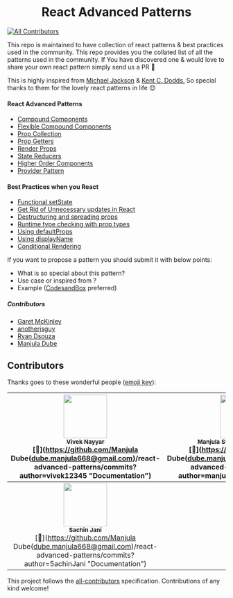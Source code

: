 # <h1 align="center">React Advanced Patterns </h1>
[![All Contributors](https://img.shields.io/badge/all_contributors-8-orange.svg?style=flat-square)](#contributors)


<p> This repo is maintained to have collection of react patterns & best practices used in the community. This repo provides you the collated list of all the patterns used in the community. If You have discovered one & would love to share your own react pattern simply send us a PR 🙌 </p>

This is highly inspired from [Michael Jackson](https://github.com/mjackson) & [Kent C. Dodds.](https://twitter.com/kentcdodds) So special thanks to them for the lovely react patterns in life 😊 


#### React Advanced Patterns

* [Compound Components](https://github.com/manjula91/react-advanced-patterns/tree/master/compound-components)
* [Flexible Compound Components](https://github.com/manjula91/react-advanced-patterns/tree/master/flexible-compound-components
)
* [Prop Collection](https://github.com/manjula91/react-advanced-patterns/tree/master/prop-collection)
* [Prop Getters](https://github.com/manjula91/react-advanced-patterns/tree/master/prop-getters)
* [Render Props](https://github.com/manjula91/react-advanced-patterns/tree/master/render-props)
* [State Reducers](https://github.com/manjula91/react-advanced-patterns/tree/master/state-reducers)
* [Higher Order Components](https://github.com/manjula91/react-advanced-patterns/tree/master/hoc)
* [Provider Pattern](https://github.com/manjula91/react-advanced-patterns/tree/master/provider-pattern)

#### Best Practices when you React 

* [Functional setState](https://github.com/manjula91/react-advanced-patterns/tree/master/react-best-practices/#function-in-setstate)
* [Get Rid of Unnecessary updates in React](https://github.com/manjula91/react-advanced-patterns/tree/master/react-best-practices/#why-did-you-update)
* [Destructuring and spreading props](https://github.com/manjula91/react-advanced-patterns/tree/master/react-best-practices/#prop-spread)
* [Runtime type checking with prop types](https://github.com/manjula91/react-advanced-patterns/tree/master/react-best-practices/#prop-types)
* [Using defaultProps](https://github.com/manjula91/react-advanced-patterns/tree/master/react-best-practices/#default-props)
* [Using displayName](https://github.com/manjula91/react-advanced-patterns/tree/master/react-best-practices/#display-name)
* [Conditional Rendering](https://github.com/manjula91/react-advanced-patterns/tree/master/react-best-practices/#conditional-rendering)


If you want to propose a pattern you should submit it with below points:
 * What is so special about this pattern?
 * Use case or inspired from ?
 * Example ([CodesandBox](https://codesandbox.io/) preferred)

##### Contributors
* [Garet McKinley](https://github.com/garetmckinley)
* [anotherjsguy](https://github.com/kuldeepkeshwar)
* [Ryan Dsouza](https://twitter.com/ryands1701)
* [Manjula Dube](https://twitter.com/manjula_dube)




## Contributors

Thanks goes to these wonderful people ([emoji key](https://github.com/kentcdodds/all-contributors#emoji-key)):

<!-- ALL-CONTRIBUTORS-LIST:START - Do not remove or modify this section -->
<!-- prettier-ignore -->
| [<img src="https://avatars3.githubusercontent.com/u/4931048?v=4" width="100px;"/><br /><sub><b>Vivek Nayyar</b></sub>](https://www.viveknayyar.in/)<br />[📖](https://github.com/Manjula Dube(dube.manjula668@gmail.com)/react-advanced-patterns/commits?author=vivek12345 "Documentation") | [<img src="https://avatars0.githubusercontent.com/u/7845921?v=4" width="100px;"/><br /><sub><b>Manjula Subhashchandra Dube</b></sub>](https://www.linkedin.com/profile/view?id=181968473&trk=nav_responsive_tab_profile)<br />[📖](https://github.com/Manjula Dube(dube.manjula668@gmail.com)/react-advanced-patterns/commits?author=manjula91 "Documentation") | [<img src="https://avatars2.githubusercontent.com/u/19697099?v=4" width="100px;"/><br /><sub><b>Ryan Dsouza</b></sub>](https://github.com/ryands17)<br />[📖](https://github.com/Manjula Dube(dube.manjula668@gmail.com)/react-advanced-patterns/commits?author=ryands17 "Documentation") | [<img src="https://avatars3.githubusercontent.com/u/18181755?v=4" width="100px;"/><br /><sub><b>Meghna Srivastava</b></sub>](https://meghnasrivastava.herokuapp.com)<br />[📖](https://github.com/Manjula Dube(dube.manjula668@gmail.com)/react-advanced-patterns/commits?author=meghna-saxena "Documentation") | [<img src="https://avatars1.githubusercontent.com/u/6296006?v=4" width="100px;"/><br /><sub><b>Edward Drapkin</b></sub>](https://github.com/EdwardDrapkin)<br />[📖](https://github.com/Manjula Dube(dube.manjula668@gmail.com)/react-advanced-patterns/commits?author=EdwardDrapkin "Documentation") | [<img src="https://avatars3.githubusercontent.com/u/26486135?v=4" width="100px;"/><br /><sub><b>Felipe F. Diogo</b></sub>](https://github.com/felipediogo)<br />[📖](https://github.com/Manjula Dube(dube.manjula668@gmail.com)/react-advanced-patterns/commits?author=felipediogo "Documentation") | [<img src="https://avatars2.githubusercontent.com/u/7248028?v=4" width="100px;"/><br /><sub><b>Alex Rohleder</b></sub>](https://www.alexrohleder.com)<br />[📖](https://github.com/Manjula Dube(dube.manjula668@gmail.com)/react-advanced-patterns/commits?author=alexrohleder "Documentation") |
| :---: | :---: | :---: | :---: | :---: | :---: | :---: |
| [<img src="https://avatars3.githubusercontent.com/u/23077544?v=4" width="100px;"/><br /><sub><b>Sachin Jani</b></sub>](https://twitter.com/5achinJani)<br />[📖](https://github.com/Manjula Dube(dube.manjula668@gmail.com)/react-advanced-patterns/commits?author=5achinJani "Documentation") |
<!-- ALL-CONTRIBUTORS-LIST:END -->

This project follows the [all-contributors](https://github.com/kentcdodds/all-contributors) specification. Contributions of any kind welcome!